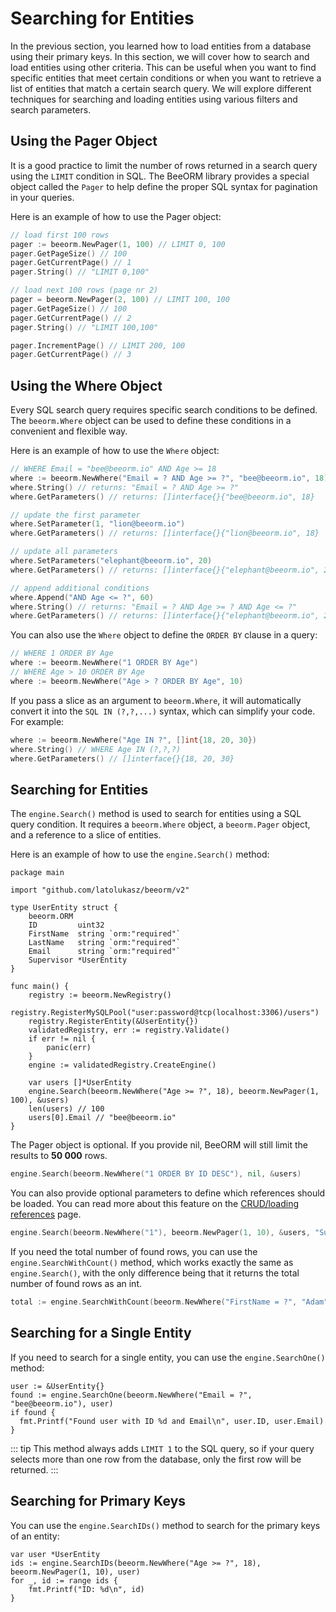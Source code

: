 # Searching for Entities

In the previous section, you learned how to load entities from a database using their primary keys. In this section, we will cover how to search and load entities using other criteria. This can be useful when you want to find specific entities that meet certain conditions or when you want to retrieve a list of entities that match a certain search query. We will explore different techniques for searching and loading entities using various filters and search parameters.

## Using the Pager Object

It is a good practice to limit the number of rows returned in a search query using the `LIMIT` condition in SQL. The BeeORM library provides a special object called the `Pager` to help define the proper SQL syntax for pagination in your queries.

Here is an example of how to use the Pager object:

```go
// load first 100 rows
pager := beeorm.NewPager(1, 100) // LIMIT 0, 100
pager.GetPageSize() // 100
pager.GetCurrentPage() // 1
pager.String() // "LIMIT 0,100"

// load next 100 rows (page nr 2)
pager = beeorm.NewPager(2, 100) // LIMIT 100, 100
pager.GetPageSize() // 100
pager.GetCurrentPage() // 2
pager.String() // "LIMIT 100,100"

pager.IncrementPage() // LIMIT 200, 100
pager.GetCurrentPage() // 3
```

## Using the Where Object

Every SQL search query requires specific search conditions to be defined. The `beeorm.Where` object can be used to define these conditions in a convenient and flexible way.

Here is an example of how to use the `Where` object:

```go
// WHERE Email = "bee@beeorm.io" AND Age >= 18
where := beeorm.NewWhere("Email = ? AND Age >= ?", "bee@beeorm.io", 18)
where.String() // returns: "Email = ? AND Age >= ?"
where.GetParameters() // returns: []interface{}{"bee@beeorm.io", 18}

// update the first parameter
where.SetParameter(1, "lion@beeorm.io")
where.GetParameters() // returns: []interface{}{"lion@beeorm.io", 18}

// update all parameters
where.SetParameters("elephant@beeorm.io", 20)
where.GetParameters() // returns: []interface{}{"elephant@beeorm.io", 20}

// append additional conditions
where.Append("AND Age <= ?", 60)
where.String() // returns: "Email = ? AND Age >= ? AND Age <= ?"
where.GetParameters() // returns: []interface{}{"elephant@beeorm.io", 20, 60}
```

You can also use the `Where` object to define the `ORDER BY` clause in a query:

```go
// WHERE 1 ORDER BY Age
where := beeorm.NewWhere("1 ORDER BY Age")
// WHERE Age > 10 ORDER BY Age
where := beeorm.NewWhere("Age > ? ORDER BY Age", 10)
```
If you pass a slice as an argument to `beeorm.Where`, it will automatically convert it into the `SQL IN (?,?,...)` syntax, which can simplify your code. For example:

```go
where := beeorm.NewWhere("Age IN ?", []int{18, 20, 30})
where.String() // WHERE Age IN (?,?,?)
where.GetParameters() // []interface{}{18, 20, 30}
```

## Searching for Entities

The `engine.Search()` method is used to search for entities using a SQL query condition. It requires a `beeorm.Where` object, a `beeorm.Pager` object, and a reference to a slice of entities.

Here is an example of how to use the `engine.Search()` method:

```go{25}
package main

import "github.com/latolukasz/beeorm/v2"

type UserEntity struct {
    beeorm.ORM
    ID         uint32
    FirstName  string `orm:"required"`
    LastName   string `orm:"required"`
    Email      string `orm:"required"`
    Supervisor *UserEntity
}

func main() {
    registry := beeorm.NewRegistry()
    registry.RegisterMySQLPool("user:password@tcp(localhost:3306)/users")
    registry.RegisterEntity(&UserEntity{})
    validatedRegistry, err := registry.Validate()
    if err != nil {
        panic(err)
    }
    engine := validatedRegistry.CreateEngine()

    var users []*UserEntity
    engine.Search(beeorm.NewWhere("Age >= ?", 18), beeorm.NewPager(1, 100), &users)
    len(users) // 100
    users[0].Email // "bee@beeorm.io"
}
```

The Pager object is optional. If you provide nil, BeeORM will still limit the results to **50 000** rows.

```go
engine.Search(beeorm.NewWhere("1 ORDER BY ID DESC"), nil, &users)
```

You can also provide optional parameters to define which references should be loaded. You can read more about this feature on the [CRUD/loading references](/guide/crud.html#loading-references) page.

```go
engine.Search(beeorm.NewWhere("1"), beeorm.NewPager(1, 10), &users, "Supervisor")
```

If you need the total number of found rows, you can use the `engine.SearchWithCount()` method, which works exactly the same as `engine.Search()`, with the only difference being that it returns the total number of found rows as an int.

```go
total := engine.SearchWithCount(beeorm.NewWhere("FirstName = ?", "Adam"), beeorm.NewPager(1, 10), &users)
```

## Searching for a Single Entity

If you need to search for a single entity, you can use the `engine.SearchOne()` method:

```go{2}
user := &UserEntity{}
found := engine.SearchOne(beeorm.NewWhere("Email = ?", "bee@beeorm.io"), user)
if found {
  fmt.Printf("Found user with ID %d and Email\n", user.ID, user.Email)
}
```

::: tip
This method always adds `LIMIT 1` to the SQL query, so if your query selects more than one row from the database, only the first row will be returned.
:::

## Searching for Primary Keys

You can use the `engine.SearchIDs()` method to search for the primary keys of an entity:

```go{2}
var user *UserEntity
ids := engine.SearchIDs(beeorm.NewWhere("Age >= ?", 18), beeorm.NewPager(1, 10), user)
for _, id := range ids {
    fmt.Printf("ID: %d\n", id)
}
```
